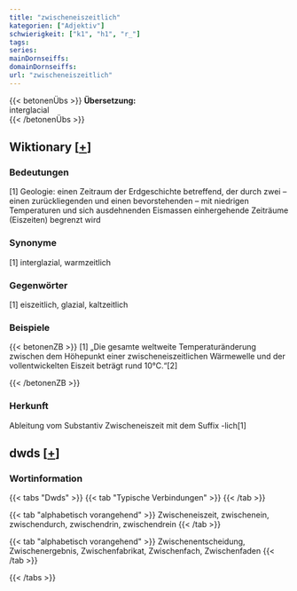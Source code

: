 ```yaml
---
title: "zwischeneiszeitlich"
kategorien: ["Adjektiv"]
schwierigkeit: ["k1", "h1", "r_"]
tags:
series:
mainDornseiffs:
domainDornseiffs:
url: "zwischeneiszeitlich"
---
```


{{< betonenÜbs >}}
**Übersetzung:**  
interglacial  
{{< /betonenÜbs >}}

## Wiktionary [[+](https://de.wiktionary.org/wiki/zwischeneiszeitlich)]

### Bedeutungen
[1] Geologie: einen Zeitraum der Erdgeschichte betreffend, der durch zwei – einen zurückliegenden und einen bevorstehenden – mit niedrigen Temperaturen und sich ausdehnenden Eismassen einhergehende Zeiträume (Eiszeiten) begrenzt wird  

### Synonyme
[1] interglazial, warmzeitlich  

### Gegenwörter
[1] eiszeitlich, glazial, kaltzeitlich  

### Beispiele
{{< betonenZB >}}
[1] „Die gesamte weltweite Temperaturänderung zwischen dem Höhepunkt einer zwischeneiszeitlichen Wärmewelle und der vollentwickelten Eiszeit beträgt rund 10°C.“[2]  

{{< /betonenZB >}}
### Herkunft
Ableitung vom Substantiv Zwischeneiszeit mit dem Suffix -lich[1]  



## dwds [[+](https://www.dwds.de/wb/zwischeneiszeitlich)]

### Wortinformation
{{< tabs "Dwds" >}}
{{< tab "Typische Verbindungen" >}}
{{< /tab >}}

{{< tab "alphabetisch vorangehend" >}}
Zwischeneiszeit, zwischenein, zwischendurch, zwischendrin, zwischendrein
{{< /tab >}}

{{< tab "alphabetisch vorangehend" >}}
Zwischenentscheidung, Zwischenergebnis, Zwischenfabrikat, Zwischenfach, Zwischenfaden
{{< /tab >}}

{{< /tabs >}}

